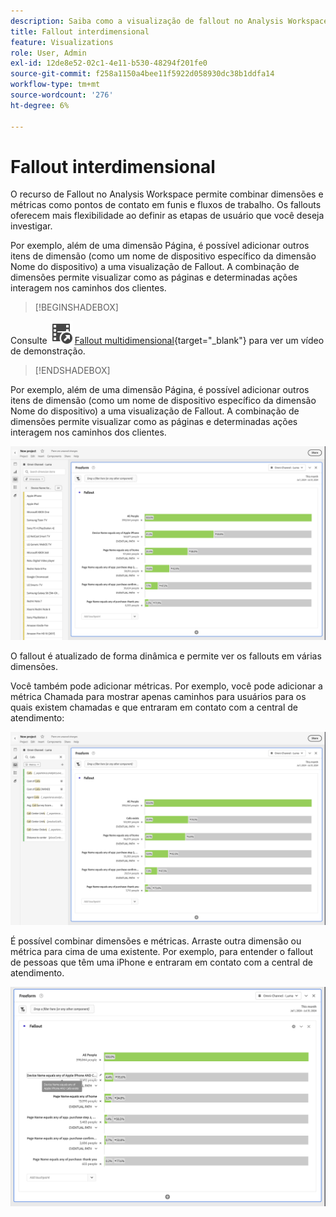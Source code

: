 ```yaml
---
description: Saiba como a visualização de fallout no Analysis Workspace permite combinar dimensões e métricas como pontos de contato em funis e fluxos de trabalho. Entenda como isso oferece mais flexibilidade ao definir as etapas de usuário que você deseja investigar.
title: Fallout interdimensional
feature: Visualizations
role: User, Admin
exl-id: 12de8e52-02c1-4e11-b530-48294f201fe0
source-git-commit: f258a1150a4bee11f5922d058930dc38b1ddfa14
workflow-type: tm+mt
source-wordcount: '276'
ht-degree: 6%

---
```


# Fallout interdimensional


O recurso de Fallout no Analysis Workspace permite combinar dimensões e métricas como pontos de contato em funis e fluxos de trabalho. Os fallouts oferecem mais flexibilidade ao definir as etapas de usuário que você deseja investigar.

Por exemplo, além de uma dimensão Página, é possível adicionar outros itens de dimensão (como um nome de dispositivo específico da dimensão Nome do dispositivo) a uma visualização de Fallout. A combinação de dimensões permite visualizar como as páginas e determinadas ações interagem nos caminhos dos clientes.

>[!BEGINSHADEBOX]

Consulte ![VideoCheckedOut](/help/assets/icons/VideoCheckedOut.svg) [Fallout multidimensional](https://video.tv.adobe.com/v/24043?quality=12&learn=on){target="_blank"} para ver um vídeo de demonstração.

>[!ENDSHADEBOX]

Por exemplo, além de uma dimensão Página, é possível adicionar outros itens de dimensão (como um nome de dispositivo específico da dimensão Nome do dispositivo) a uma visualização de Fallout. A combinação de dimensões permite visualizar como as páginas e determinadas ações interagem nos caminhos dos clientes.

![O modo de exibição Todas as Visitas mostrando várias dimensões como pontos de contato.](assets/fallout-otherdimension.png)

O fallout é atualizado de forma dinâmica e permite ver os fallouts em várias dimensões.

Você também pode adicionar métricas. Por exemplo, você pode adicionar a métrica Chamada para mostrar apenas caminhos para usuários para os quais existem chamadas e que entraram em contato com a central de atendimento:

![O modo de exibição Todas as Visitas mostrando a métrica adicionada: &quot;Foto Compartilhada&quot;.](assets/fallout-metrics.png)

É possível combinar dimensões e métricas. Arraste outra dimensão ou métrica para cima de uma existente. Por exemplo, para entender o fallout de pessoas que têm uma iPhone e entraram em contato com a central de atendimento.

![O modo de exibição Todas as Visitas mostrando a métrica Nome da Ação adicionada: Foto Compartilhada E Compartilhada.](assets/fallout-combined.png)
